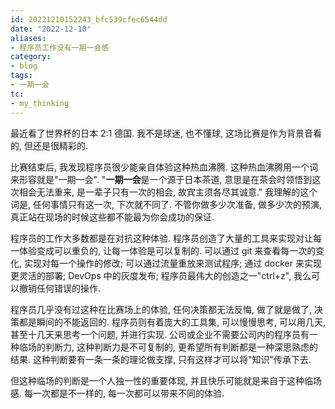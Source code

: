 ```yaml
---
id: 20221210152243_bfc539cfec6544dd
date: "2022-12-10"
aliases:
- 程序员工作没有一期一会感
category:
- blog
tags:
- 一期一会
tc:
- my_thinking
---
```


最近看了世界杯的日本 2:1 德国.
我不是球迷, 也不懂球, 这场比赛是作为背景音看的, 但还是很精彩的.

比赛结束后, 我发现程序员很少能亲自体验这种热血沸腾.
这种热血沸腾用一个词来形容就是"一期一会".
"**一期一会**是一个源于日本茶道, 意思是在茶会时领悟到这次相会无法重来, 是一辈子只有一次的相会, 故宾主须各尽其诚意."
我理解的这个词是, 任何事情只有这一次, 下次就不同了.
不管你做多少次准备, 做多少次的预演, 
    真正站在现场的时候这些都不能最为你会成功的保证.

程序员的工作大多数都是在对抗这种体验.
程序员创造了大量的工具来实现对让每一体验变成可以重负的,
    让每一体验是可以复制的.
可以通过 git 来查看每一次的变化, 实现对每一个操作的修改;
    可以通过流量重放来测试程序;
    通过 docker 来实现更灵活的部署;
    DevOps 中的灰度发布;
    程序员最伟大的创造之一"ctrl+z", 我么可以撤销任何错误的操作.

程序员几乎没有过这种在比赛场上的体验, 任何决策都无法反悔,
    做了就是做了, 决策都是瞬间的不能返回的.
程序员则有着庞大的工具集, 可以慢慢思考, 可以用几天,
    甚至十几天来思考一个问题, 并进行实现.
公司或企业不需要公司内的程序员有一种临场的判断力,
    这种判断力是不可复制的, 更希望所有判断都是一种深思熟虑的结果.
这种判断要有一条一条的理论做支撑, 只有这样才可以将"知识"传承下去.

但这种临场的判断是一个人独一性的重要体现, 并且快乐可能就是来自于这种临场感.
每一次都是不一样的, 每一次都可以带来不同的体验.